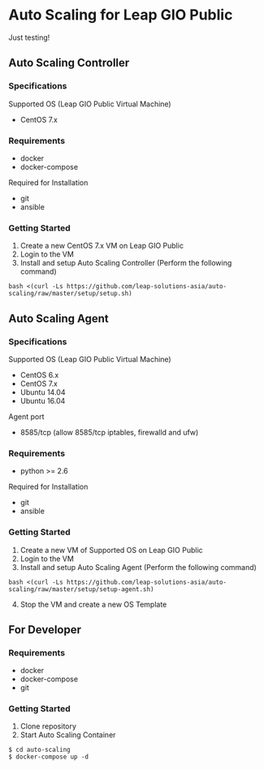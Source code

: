 # Auto Scaling for Leap GIO Public

Just testing!

## Auto Scaling Controller

### Specifications

Supported OS (Leap GIO Public Virtual Machine)
* CentOS 7.x

### Requirements

* docker
* docker-compose

Required for Installation
* git
* ansible

### Getting Started

1. Create a new CentOS 7.x VM on Leap GIO Public
1. Login to the VM
1. Install and setup Auto Scaling Controller (Perform the following command)
```
bash <(curl -Ls https://github.com/leap-solutions-asia/auto-scaling/raw/master/setup/setup.sh)
```

## Auto Scaling Agent

### Specifications

Supported OS (Leap GIO Public Virtual Machine)
* CentOS 6.x
* CentOS 7.x
* Ubuntu 14.04
* Ubuntu 16.04

Agent port
* 8585/tcp (allow 8585/tcp iptables, firewalld and ufw)

### Requirements

* python >= 2.6

Required for Installation
* git
* ansible

### Getting Started

1. Create a new VM of Supported OS on Leap GIO Public
1. Login to the VM
1. Install and setup Auto Scaling Agent (Perform the following command)
```
bash <(curl -Ls https://github.com/leap-solutions-asia/auto-scaling/raw/master/setup/setup-agent.sh)
```
4. Stop the VM and create a new OS Template

## For Developer

### Requirements

* docker
* docker-compose
* git

### Getting Started

1. Clone repository
1. Start Auto Scaling Container
```
$ cd auto-scaling
$ docker-compose up -d
```
